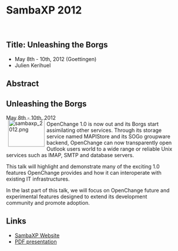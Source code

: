 # SambaXP 2012 #

<p>&nbsp;</p>

## Title: Unleashing the Borgs ##

- May 8th - 10th, 2012 (Goettingen)
- Julien Kerihuel
 

## Abstract ##

<div class="news" style="width:90%;">
<h2>Unleashing the Borgs </h2>
<div class="date">May 8th - 10th, 2012</div>
<img width="98" height="74" border="0"
src="/images/conferences/sambaxp_2012.png"
alt="sambaxp_2012.png" style="border: 1px solid #ccc; margin: -5px
5px 5px; float: left;" />
OpenChange 1.0 is now out and its Borgs start assimilating other
services. Through its storage service named MAPIStore and its SOGo
groupware backend, OpenChange can now transparently open Outlook users
world to a wide range or reliable Unix services such as IMAP, SMTP and
database servers.


This talk will highlight and demonstrate many of the exciting 1.0
features OpenChange provides and how it can interoperate with existing
IT infrastructures.

In the last part of this talk, we will focus on OpenChange future and
experimental features designed to extend its development community and
promote adoption.

</div>

## Links ##

- [SambaXP Website](http://www.sambaxp.org)
- [PDF presentation](/files/sambaxp_2012_unleashing_borgs.pdf)